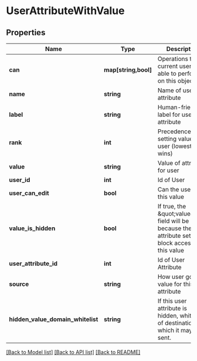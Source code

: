 # UserAttributeWithValue

## Properties
Name | Type | Description | Notes
------------ | ------------- | ------------- | -------------
**can** | **map[string,bool]** | Operations the current user is able to perform on this object | [optional] 
**name** | **string** | Name of user attribute | [optional] 
**label** | **string** | Human-friendly label for user attribute | [optional] 
**rank** | **int** | Precedence for setting value on user (lowest wins) | [optional] 
**value** | **string** | Value of attribute for user | [optional] 
**user_id** | **int** | Id of User | [optional] 
**user_can_edit** | **bool** | Can the user set this value | [optional] 
**value_is_hidden** | **bool** | If true, the \&quot;value\&quot; field will be null, because the attribute settings block access to this value | [optional] 
**user_attribute_id** | **int** | Id of User Attribute | [optional] 
**source** | **string** | How user got this value for this attribute | [optional] 
**hidden_value_domain_whitelist** | **string** | If this user attribute is hidden, whitelist of destinations to which it may be sent. | [optional] 

[[Back to Model list]](../README.md#documentation-for-models) [[Back to API list]](../README.md#documentation-for-api-endpoints) [[Back to README]](../README.md)


